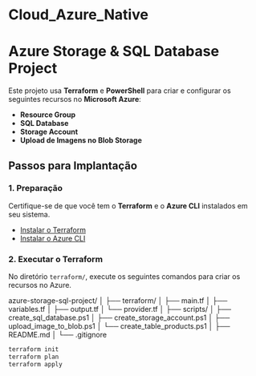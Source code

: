 # Cloud_Azure_Native

# Azure Storage & SQL Database Project

Este projeto usa **Terraform** e **PowerShell** para criar e configurar os seguintes recursos no **Microsoft Azure**:

- **Resource Group**
- **SQL Database**
- **Storage Account**
- **Upload de Imagens no Blob Storage**

## Passos para Implantação

### 1. Preparação

Certifique-se de que você tem o **Terraform** e o **Azure CLI** instalados em seu sistema.

- [Instalar o Terraform](https://www.terraform.io/downloads)
- [Instalar o Azure CLI](https://docs.microsoft.com/en-us/cli/azure/install-azure-cli)

### 2. Executar o Terraform

No diretório `terraform/`, execute os seguintes comandos para criar os recursos no Azure.

azure-storage-sql-project/
│
├── terraform/
│   ├── main.tf
│   ├── variables.tf
│   ├── output.tf
│   └── provider.tf
│
├── scripts/
│   ├── create_sql_database.ps1
│   ├── create_storage_account.ps1
│   ├── upload_image_to_blob.ps1
│   └── create_table_products.ps1
│
├── README.md
│
└── .gitignore


```bash
terraform init
terraform plan
terraform apply


